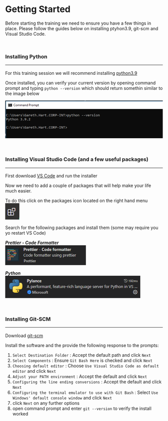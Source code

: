 # Getting Started

Before starting the training we need to ensure you have a few things in place. Please follow the guides below on installing ptyhon3.9, git-scm and Visual Studio Code.

<br>

### Installing Python<hr>

For this training session we will recommend installing [python3.9](https://www.python.org/downloads/release/python-399/)

Once installed, you can verify your current version by opening command prompt and typing `python --version` which should return somethin similar to the image below

![Command prompt python version](./assets/../../assets/images/cmd_py_version.png)

<br>

### Installing Visual Studio Code (and a few useful packages)<hr>

First download [VS Code](https://code.visualstudio.com/Download) and run the installer

Now we need to add a couple of packages that will help make your life much easier.

To do this click on the packages icon located on the right hand menu<br>
![Command prompt python version](./assets/../../assets/images/vsc_packages_icon.png)

Search for the following packages and install them (some may require you yo restart VS Code)

***Prettier - Code Formatter***<br>
![Command prompt python version](./assets/../../assets/images/vsc_prettier_icon.png)

***Python***<br>
![Command prompt python version](./assets/../../assets/images/vsc_python_icon.png)

<br>

### Installing Git-SCM<hr>

Download [git-scm](https://git-scm.com/download/win)

Install the software and the provide the following response to the prompts:

1. `Select Destination Folder` : Accept the default path and click `Next`<br>
2. `Select Components` : Ensure `Git Bash Here` is checked and click `Next`
3. `Choosing default editor` : Choose `Use Visual Studio Code as default editor` and click `Next`
4. `Adjust your PATH environment` : Accept the default and click `Next`
5. `Configuring the line ending conversions` : Accept the default and click `Next`
6. `Configuring the terminal emulator to use with Git Bash` : Select `Use Windows' default console window` and click `Next`
7. click `Next` on any further options
8. open command prompt and enter `git --version` to verify the install worked